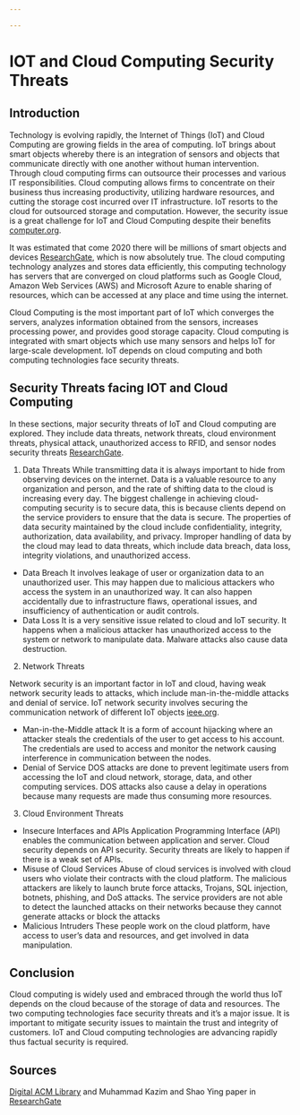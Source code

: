 ```yaml
---

---
```

# IOT and Cloud Computing Security Threats
## Introduction
Technology is evolving rapidly, the Internet of Things (IoT) and Cloud Computing are growing fields in the area of computing. IoT brings about smart objects whereby there is an integration of sensors and objects that communicate directly with one another without human intervention. Through cloud computing firms can outsource their processes and various IT responsibilities. Cloud computing allows firms to concentrate on their business thus increasing productivity, utilizing hardware resources, and cutting the storage cost incurred over IT infrastructure. IoT resorts to the cloud for outsourced storage and computation. However, the security issue is a great challenge for IoT and Cloud Computing despite their benefits [computer.org](https://www.computer.org/csdl/journal/ec/2017/04/07562568/13rRUxYIN8t).

It was estimated that come 2020 there will be millions of smart objects and devices [ResearchGate](https://www.researchgate.net/publication/273693976_A_Review_on_Internet_of_Things_IoT), which is now absolutely true. The cloud computing technology analyzes and stores data efficiently, this computing technology has servers that are converged on cloud platforms such as Google Cloud, Amazon Web Services (AWS) and Microsoft Azure to enable sharing of resources, which can be accessed at any place and time using the internet.

Cloud Computing is the most important part of IoT which converges the servers, analyzes information obtained from the sensors, increases processing power, and provides good storage capacity. Cloud computing is integrated with smart objects which use many sensors and helps IoT for large-scale development. IoT depends on cloud computing and both computing technologies face security threats.

## Security Threats facing IOT and Cloud Computing
In these sections, major security threats of IoT and Cloud computing are explored. They include data threats, network threats, cloud environment threats, physical attack, unauthorized access to RFID, and sensor nodes security threats [ResearchGate]((https://www.researchgate.net/publication/307842608_A_survey_on_top_security_threats_in_cloud_computing)).

1. Data Threats
While transmitting data it is always important to hide from observing devices on the internet. Data is a valuable resource to any organization and person, and the rate of shifting data to the cloud is increasing every day. The biggest challenge in achieving cloud-computing security is to secure data, this is because clients depend on the service providers to ensure that the data is secure. The properties of data security maintained by the cloud include confidentiality, integrity, authorization, data availability, and privacy. Improper handling of data by the cloud may lead to data threats, which include data breach, data loss, integrity violations, and unauthorized access.
- Data Breach
It involves leakage of user or organization data to an unauthorized user. This may happen due to malicious attackers who access the system in an unauthorized way. It can also happen accidentally due to infrastructure flaws, operational issues, and insufficiency of authentication or audit controls.
- Data Loss
It is a very sensitive issue related to cloud and IoT security. It happens when a malicious attacker has unauthorized access to the system or network to manipulate data. Malware attacks also cause data destruction.
2. Network Threats

Network security is an important factor in IoT and cloud, having weak network security leads to attacks, which include man-in-the-middle attacks and denial of service. IoT network security involves securing the communication network of different IoT objects [ieee.org](https://ieeexplore.ieee.org/document/8519613).
- Man-in-the-Middle attack
It is a form of account hijacking where an attacker steals the credentials of the user to get access to his account. The credentials are used to access and monitor the network causing interference in communication between the nodes.
- Denial of Service
DOS attacks are done to prevent legitimate users from accessing the IoT and cloud network, storage, data, and other computing services. DOS attacks also cause a delay in operations because many requests are made thus consuming more resources.

3. Cloud Environment Threats
- Insecure Interfaces and APIs
Application Programming Interface (API) enables the communication between application and server. Cloud security depends on API security. Security threats are likely to happen if there is a weak set of APIs.
- Misuse of Cloud Services
Abuse of cloud services is involved with cloud users who violate their contracts with the cloud platform. The malicious attackers are likely to launch brute force attacks, Trojans, SQL injection, botnets, phishing, and DoS attacks. The service providers are not able to detect the launched attacks on their networks because they cannot generate attacks or block the attacks
- Malicious Intruders
These people work on the cloud platform, have access to user’s data and resources, and get involved in data manipulation.


## Conclusion
Cloud computing is widely used and embraced through the world thus IoT depends on the cloud because of the storage of data and resources. The two computing technologies face security threats and it’s a major issue. It is important to mitigate security issues to maintain the trust and integrity of customers. IoT and Cloud computing technologies are advancing rapidly thus factual security is required.


## Sources
[Digital ACM Library](https://dl.acm.org/doi/abs/10.1145/2732209.2732216) and Muhammad Kazim and Shao Ying paper in [ResearchGate](https://www.researchgate.net/publication/307842608_A_survey_on_top_security_threats_in_cloud_computing)


